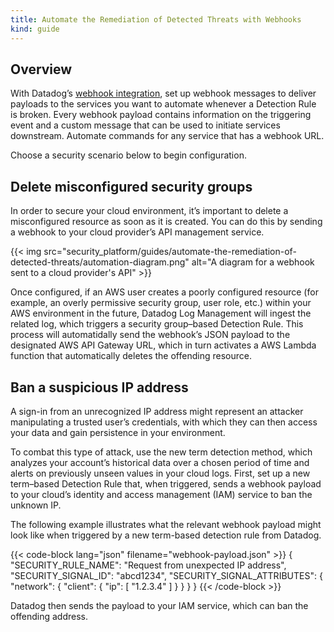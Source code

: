 ```yaml
---
title: Automate the Remediation of Detected Threats with Webhooks
kind: guide
---
```


## Overview

With Datadog’s [webhook integration][1], set up webhook messages to deliver payloads to the services you want to automate whenever a Detection Rule is broken. Every webhook payload contains information on the triggering event and a custom message that can be used to initiate services downstream. Automate commands for any service that has a webhook URL.

Choose a security scenario below to begin configuration.

## Delete misconfigured security groups

In order to secure your cloud environment, it’s important to delete a misconfigured resource as soon as it is created. You can do this by sending a webhook to your cloud provider’s API management service.

{{< img src="security_platform/guides/automate-the-remediation-of-detected-threats/automation-diagram.png" alt="A diagram for a webhook sent to a cloud provider's API" >}}

Once configured, if an AWS user creates a poorly configured resource (for example, an overly permissive security group, user role, etc.) within your AWS environment in the future, Datadog Log Management will ingest the related log, which triggers a security group–based Detection Rule. This process will automatidally send the webhook’s JSON payload to the designated AWS API Gateway URL, which in turn activates a AWS Lambda function that automatically deletes the offending resource.

## Ban a suspicious IP address

A sign-in from an unrecognized IP address might represent an attacker manipulating a trusted user’s credentials, with which they can then access your data and gain persistence in your environment.

To combat this type of attack, use the new term detection method, which analyzes your account’s historical data over a chosen period of time and alerts on previously unseen values in your cloud logs. First, set up a new term–based Detection Rule that, when triggered, sends a webhook payload to your cloud’s identity and access management (IAM) service to ban the unknown IP.

The following example illustrates what the relevant webhook payload might look like when triggered by a new term-based detection rule from Datadog.

{{< code-block lang="json" filename="webhook-payload.json" >}}
{
  "SECURITY_RULE_NAME": "Request from unexpected IP address",
  "SECURITY_SIGNAL_ID": "abcd1234",
  "SECURITY_SIGNAL_ATTRIBUTES": {
    "network": {
      "client": {
        "ip": [
          "1.2.3.4"
        ]
      }
    }
  }
}
{{< /code-block >}}

Datadog then sends the payload to your IAM service, which can ban the offending address.



[1]: https://app.datadoghq.com/account/settings#integrations/webhooks
